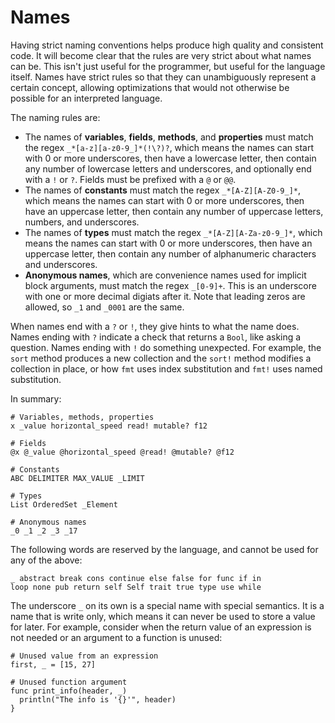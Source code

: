 # Names

Having strict naming conventions helps produce high quality and consistent
code. It will become clear that the rules are very strict about what names can
be. This isn't just useful for the programmer, but useful for the language
itself. Names have strict rules so that they can unambiguously represent a
certain concept, allowing optimizations that would not otherwise be possible
for an interpreted language.

The naming rules are:

- The names of **variables**, **fields**, **methods**, and **properties** must
  match the regex `_*[a-z][a-z0-9_]*(!\?)?`, which means the names can start
  with 0 or more underscores, then have a lowercase letter, then contain any
  number of lowercase letters and underscores, and optionally end with a `!` or
  `?`. Fields must be prefixed with a `@` or `@@`.
- The names of **constants** must match the regex `_*[A-Z][A-Z0-9_]*`, which
  means the names can start with 0 or more underscores, then have an uppercase
  letter, then contain any number of uppercase letters, numbers, and
  underscores.
- The names of **types** must match the regex `_*[A-Z][A-Za-z0-9_]*`, which
  means the names can start with 0 or more underscores, then have an uppercase
  letter, then contain any number of alphanumeric characters and underscores.
- **Anonymous names**, which are convenience names used for implicit block
  arguments, must match the regex `_[0-9]+`. This is an underscore with one or
  more decimal digiats after it. Note that leading zeros are allowed, so `_1`
  and `_0001` are the same.

When names end with a `?` or `!`, they give hints to what the name does. Names
ending with `?` indicate a check that returns a `Bool`, like asking a question.
Names ending with `!` do something unexpected. For example, the `sort` method
produces a new collection and the `sort!` method modifies a collection in
place, or how `fmt` uses index substitution and `fmt!` uses named substitution.

In summary:

```kaki
# Variables, methods, properties
x _value horizontal_speed read! mutable? f12

# Fields
@x @_value @horizontal_speed @read! @mutable? @f12

# Constants
ABC DELIMITER MAX_VALUE _LIMIT

# Types
List OrderedSet _Element

# Anonymous names
_0 _1 _2 _3 _17
```

The following words are reserved by the language, and cannot be used for any
of the above:

```kaki
_ abstract break cons continue else false for func if in
loop none pub return self Self trait true type use while
```

The underscore `_` on its own is a special name with special semantics. It is a
name that is write only, which means it can never be used to store a value for
later. For example, consider when the return value of an expression is not
needed or an argument to a function is unused:

```kaki
# Unused value from an expression
first, _ = [15, 27]

# Unused function argument
func print_info(header, _)
  println("The info is '{}'", header)
}
```

